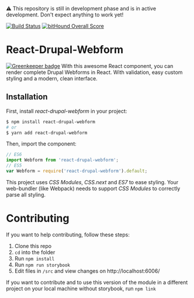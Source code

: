 :warning: This repository is still in development phase and is in active development. Don't expect anything to work yet!

[![Build Status](https://travis-ci.org/burst-digital/react-drupal-webform.svg?branch=master)](https://travis-ci.org/burst-digital/react-drupal-webform)
[![bitHound Overall Score](https://www.bithound.io/github/burst-digital/react-drupal-webform/badges/score.svg)](https://www.bithound.io/github/burst-digital/react-drupal-webform)

# React-Drupal-Webform

[![Greenkeeper badge](https://badges.greenkeeper.io/burst-digital/react-drupal-webform.svg)](https://greenkeeper.io/)
With this awesome React component, you can render complete Drupal Webforms in React. With validation, easy custom styling and a modern, clean interface.

## Installation

First, install *react-drupal-webform* in your project:
```bash
$ npm install react-drupal-webform
# or
$ yarn add react-drupal-webform
```
Then, import the component:
```javascript
// ES6
import Webform from 'react-drupal-webform';
// ES5
var Webform = require('react-drupal-webform').default;
```
This project uses *CSS Modules*, *CSS.next* and *ES7* to ease styling. Your web-bundler (like Webpack) needs to support *CSS Modules* to correctly parse all styling. 
# Contributing

If you want to help contributing, follow these steps:

1. Clone this repo
2. `cd` into the folder
3. Run `npm install`
5. Run `npm run storybook`
6. Edit files in `/src` and view changes on http://localhost:6006/


If you want to contribute and to use this version of the module in a different project on your local machine without storybook, run `npm link`
